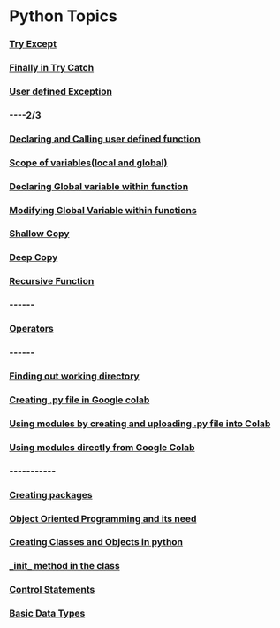 # Python Topics
<!---
### [if](https://github.com/pythoncoder100/practice/blob/master/if%20statement.md)
### [if else](https://github.com/pythoncoder100/practice/blob/master/if%20else%20statement.md)
### [elif](https://github.com/pythoncoder100/practice/blob/master/elif.md)
### [Nested If](https://github.com/pythoncoder100/practice/blob/master/Nested%20if.md)
### [while and while else](https://github.com/pythoncoder100/practice/blob/master/while%20loop.md)
### [for loop with range,list and string](https://github.com/pythoncoder100/practice/blob/master/for%20loop%20range.md)
### [break statement](https://github.com/pythoncoder100/practice/blob/master/break.md)
### [continue statement](https://github.com/pythoncoder100/practice/blob/master/continue.md)
### [pass statement](https://github.com/pythoncoder100/practice/blob/master/pass.md)
### [basic data types int,float](https://github.com/pythoncoder100/practice/blob/master/basic%20data%20type.md)
### [typecasting](https://github.com/pythoncoder100/practice/blob/master/typecasting.md)
### [complex number declaration](https://github.com/pythoncoder100/practice/blob/master/complex_number_declaration.ipynb)
### [complex number operations](https://github.com/pythoncoder100/practice/blob/master/complex_number_operations.ipynb)
### [Rectangular to polar and vice versa](https://github.com/pythoncoder100/practice/blob/master/rect%20to%20polar%20and%20vice%20versa.md)
### [String Declaration](https://github.com/pythoncoder100/practice/blob/master/String%20Declaration.md)
### [Iterating over String](https://github.com/pythoncoder100/practice/blob/master/Iterating%20over%20string.md)
### [Searching for a Substring](https://github.com/pythoncoder100/practice/blob/master/Searching%20for%20Substring.md)
### [Concatenating Strings](https://github.com/pythoncoder100/practice/blob/master/Concatenating%20Strings.md)
### [slicing the string](https://github.com/pythoncoder100/practice/blob/master/Slicing%20Strings.md)
### [Basic String Operations](https://github.com/pythoncoder100/practice/blob/master/String%20Basic%20Operations.md)
### [List Declaration](https://github.com/pythoncoder100/practice/blob/master/List.md)
### [Length of List](https://github.com/pythoncoder100/practice/blob/master/List%20Length.md)
### [Accessing Elements in a List](https://github.com/pythoncoder100/practice/blob/master/Accessing%20List%20Items.md)
### [Changing Elements in a List](https://github.com/pythoncoder100/practice/blob/master/Changing%20Elements%20in%20a%20List.md)
### [Adding Elements in a List](https://github.com/pythoncoder100/practice/blob/master/Adding%20New%20Elements%20to%20List.md)
### [Removing Elements in a List](https://github.com/pythoncoder100/practice/blob/master/Removing%20Elements%20in%20a%20List.md)
### [Looping through Elements in a List](https://github.com/pythoncoder100/practice/blob/master/Looping%20through%20Elements%20in%20List.md)
### [Sorting the Elements in a List](https://github.com/pythoncoder100/practice/blob/master/Sorting%20through%20List.md)
### [Tuple Declaration](https://github.com/pythoncoder100/practice/blob/master/Tuples%20Declaration.md)
### [Tuple to List Conversion and Vice Versa](https://github.com/pythoncoder100/practice/blob/master/Tuple%20to%20Link%20Conversion%20and%20Vice%20Versa.md)
### [Modifying Tuples](https://github.com/pythoncoder100/practice/blob/master/Modifying%20Elements%20of%20Tuples.md)
### [Unpacking Tuples](https://github.com/pythoncoder100/practice/blob/master/Unpacking%20Tuples.md)
### [Looping through Elements in a Tuple](https://github.com/pythoncoder100/practice/blob/master/Looping_through_Elements_in_Tuples.ipynb)
### [Joining Tuples together](https://github.com/pythoncoder100/practice/blob/master/Joining%20tuples%20together.md)
### [Basic Data Types](https://github.com/pythoncoder100/practice/blob/master/Basic%20Data%20Types.md)
### [Set Declaration](https://github.com/pythoncoder100/practice/tree/master)
### [Accessing Members in Set](https://github.com/pythoncoder100/practice/blob/master/Accessing%20members%20of%20a%20Set.md)
### [Adding members to a Set](https://github.com/pythoncoder100/practice/blob/master/Adding%20members%20to%20Set.md)
### [Removing members of a Set](https://github.com/pythoncoder100/practice/blob/master/Removing%20Members%20of%20Set.md)
### [Dictionary Declaration](https://github.com/pythoncoder100/practice/blob/master/Dictionary%20Declaration.md)
### [Accessing Elements in Dictionary](https://github.com/pythoncoder100/practice/blob/master/Accessing%20and%20Changing%20elements%20in%20Dictionary.md)
### [Finding Keys in Dictionary](https://github.com/pythoncoder100/practice/blob/master/Finding_Keys_of_Dictionary.ipynb)
### [Checking for Key in Dictionary](https://github.com/pythoncoder100/practice/blob/master/Checking%20for%20Key%20in%20Dictionary.md)
### [Updating Elements in Dictionary](https://github.com/pythoncoder100/practice/blob/master/Updating%20Values%20in%20Dictionary.md)
### [Adding New Element to Dictionary](https://github.com/pythoncoder100/practice/blob/master/Adding%20new%20Elements%20to%20Dictionary.md)
### [Removing Elements from Dictionary](https://github.com/pythoncoder100/practice/blob/master/Removing%20Elements%20from%20Dictionary.md)
### [Copying one Dictionary to another](https://github.com/pythoncoder100/practice/blob/master/Copying%20one%20Dictionary%20to%20another.md)
### [Nested Dictionary](https://github.com/pythoncoder100/practice/blob/master/Nested%20Dictionary.md)
-->
### [Try Except](https://github.com/pythoncoder100/practice/blob/master/Try%20Except.md)
### [Finally in Try Catch](https://github.com/pythoncoder100/practice/blob/master/finally%20in%20try%20catch.md)
### [User defined Exception](https://github.com/pythoncoder100/practice/blob/master/User%20Defined%20Exception.md)
### ----2/3
### [Declaring and Calling user defined function](https://github.com/pythoncoder100/practice/blob/master/User%20Defined%20Functions.md)
### [Scope of variables(local and global)](https://github.com/pythoncoder100/practice/blob/master/Scope%20of%20variables(Local%20and%20Global).md)
### [Declaring Global variable within function](https://github.com/pythoncoder100/practice/blob/master/Declaring%20global%20variable%20within%20function.md)
### [Modifying Global Variable within functions](https://github.com/pythoncoder100/practice/blob/master/Modifying%20Global%20Variable%20within%20functions.md)
### [Shallow Copy](https://github.com/pythoncoder100/practice/blob/master/Shallow%20copy.md)
### [Deep Copy](https://github.com/pythoncoder100/practice/blob/master/Deep%20Copy.md)
### [Recursive Function](https://github.com/pythoncoder100/practice/blob/master/Recursive%20Function.md)
### ------
### [Operators](https://github.com/pythoncoder100/practice/blob/master/Operator.md)
### ------
### [Finding out working directory](https://github.com/pythoncoder100/practice/blob/master/Finding%20Out%20the%20Working%20Directory.md)
### [Creating .py file in Google colab](https://github.com/pythoncoder100/practice/blob/master/Creating%20.py%20files%20in%20Google%20Colab.md)
### [Using modules by creating and uploading .py file into Colab](https://github.com/pythoncoder100/practice/blob/master/Creating%20Modules%20by%20uploading%20.py%20files%20to%20Colab.md)
### [Using modules directly from Google Colab](https://github.com/pythoncoder100/practice/blob/master/Use%20modules%20by%20importing%20from%20Github.md)

### -----------
### [Creating packages](https://github.com/pythoncoder100/practice/blob/master/Creating%20Packages%20in%20Python.md)
### [Object Oriented Programming and its need](https://github.com/pythoncoder100/practice/commit/0857c68507e899e14b5ce2d6b272c602d4a065a7)
### [Creating Classes and Objects in python](https://github.com/pythoncoder100/practice/commit/2e1c569be44bd5af9e408a528e2b208c1628402e)
### [\_init\_ method in the class](https://github.com/pythoncoder100/practice/blob/master/_init_%20method.md)


### [Control Statements](https://github.com/pythoncoder100/practice/blob/master/Control%20Statements.md)
### [Basic Data Types](https://github.com/pythoncoder100/practice/blob/master/Basic%20Data%20Types.md)


